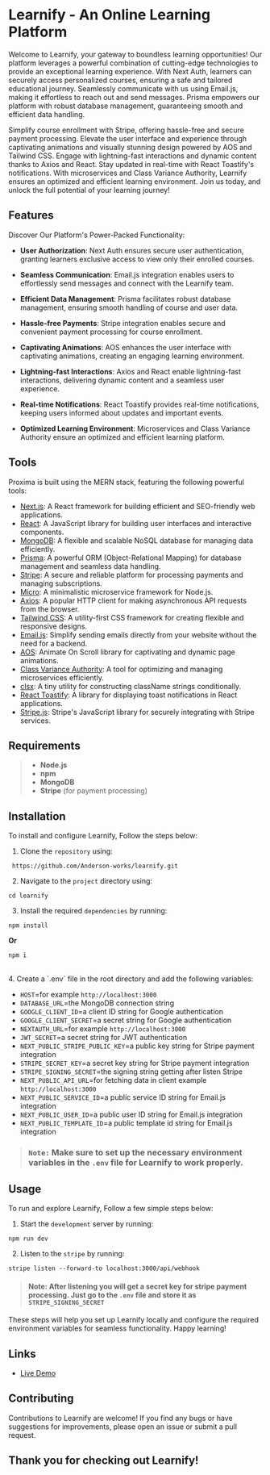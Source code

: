 # Learnify - An Online Learning Platform

Welcome to Learnify, your gateway to boundless learning opportunities! Our platform leverages a powerful combination of cutting-edge technologies to provide an exceptional learning experience. With Next Auth, learners can securely access personalized courses, ensuring a safe and tailored educational journey. Seamlessly communicate with us using Email.js, making it effortless to reach out and send messages. Prisma empowers our platform with robust database management, guaranteeing smooth and efficient data handling.

Simplify course enrollment with Stripe, offering hassle-free and secure payment processing. Elevate the user interface and experience through captivating animations and visually stunning design powered by AOS and Tailwind CSS. Engage with lightning-fast interactions and dynamic content thanks to Axios and React. Stay updated in real-time with React Toastify's notifications. With microservices and Class Variance Authority, Learnify ensures an optimized and efficient learning environment. Join us today, and unlock the full potential of your learning journey!

## Features

Discover Our Platform's Power-Packed Functionality:

- **User Authorization**: Next Auth ensures secure user authentication, granting learners exclusive access to view only their enrolled courses.

- **Seamless Communication**: Email.js integration enables users to effortlessly send messages and connect with the Learnify team.

- **Efficient Data Management**: Prisma facilitates robust database management, ensuring smooth handling of course and user data.

- **Hassle-free Payments**: Stripe integration enables secure and convenient payment processing for course enrollment.

- **Captivating Animations**: AOS enhances the user interface with captivating animations, creating an engaging learning environment.

- **Lightning-fast Interactions**: Axios and React enable lightning-fast interactions, delivering dynamic content and a seamless user experience.

- **Real-time Notifications**: React Toastify provides real-time notifications, keeping users informed about updates and important events.

- **Optimized Learning Environment**: Microservices and Class Variance Authority ensure an optimized and efficient learning platform.

## Tools

Proxima is built using the MERN stack, featuring the following powerful tools:

- [Next.js](https://nextjs.org/): A React framework for building efficient and SEO-friendly web applications.
- [React](https://reactjs.org/): A JavaScript library for building user interfaces and interactive components.
- [MongoDB](https://www.mongodb.com/): A flexible and scalable NoSQL database for managing data efficiently.
- [Prisma](https://www.prisma.io/): A powerful ORM (Object-Relational Mapping) for database management and seamless data handling.
- [Stripe](https://stripe.com/): A secure and reliable platform for processing payments and managing subscriptions.
- [Micro](https://github.com/vercel/micro): A minimalistic microservice framework for Node.js.
- [Axios](https://axios-http.com/): A popular HTTP client for making asynchronous API requests from the browser.
- [Tailwind CSS](https://tailwindcss.com/): A utility-first CSS framework for creating flexible and responsive designs.
- [Email.js](https://www.emailjs.com/): Simplify sending emails directly from your website without the need for a backend.
- [AOS](https://michalsnik.github.io/aos/): Animate On Scroll library for captivating and dynamic page animations.
- [Class Variance Authority](https://cva.style/docs): A tool for optimizing and managing microservices efficiently.
- [clsx](https://github.com/lukeed/clsx): A tiny utility for constructing className strings conditionally.
- [React Toastify](https://fkhadra.github.io/react-toastify/): A library for displaying toast notifications in React applications.
- [Stripe.js](https://stripe.com/docs/js): Stripe's JavaScript library for securely integrating with Stripe services.

## Requirements

> - **Node.js**
> - **npm**
> - **MongoDB**
> - **Stripe** (for payment processing)

## Installation

To install and configure Learnify, Follow the steps below:

1. Clone the `repository` using:

```
 https://github.com/Anderson-works/learnify.git
```

2. Navigate to the `project` directory using:

```
cd learnify
```

3. Install the required `dependencies` by running:

```
npm install
```

**Or**

```
npm i
```

<br>
4. Create a `.env` file in the root directory and add the following variables:

- `HOST`=for example `http://localhost:3000`
- `DATABASE_URL`=the MongoDB connection string
- `GOOGLE_CLIENT_ID`=a client ID string for Google authentication
- `GOOGLE_CLIENT_SECRET`=a secret string for Google authentication
- `NEXTAUTH_URL`=for example `http://localhost:3000`
- `JWT_SECRET`=a secret string for JWT authentication
- `NEXT_PUBLIC_STRIPE_PUBLIC_KEY`=a public key string for Stripe payment integration
- `STRIPE_SECRET_KEY`=a secret key string for Stripe payment integration
- `STRIPE_SIGNING_SECRET`=the signing string getting after listen Stripe
- `NEXT_PUBLIC_API_URL`=for fetching data in client example `http://localhost:3000`
- `NEXT_PUBLIC_SERVICE_ID`=a public service ID string for Email.js integration
- `NEXT_PUBLIC_USER_ID`=a public user ID string for Email.js integration
- `NEXT_PUBLIC_TEMPLATE_ID`=a public template id string for Email.js integration

> ### `Note:` Make sure to set up the necessary environment variables in the `.env` file for Learnify to work properly.

## Usage

To run and explore Learnify, Follow a few simple steps below:

1. Start the `development` server by running:

```
npm run dev
```

2. Listen to the `stripe` by running:

```
stripe listen --forward-to localhost:3000/api/webhook
```

> #### Note: After listening you will get a secret key for stripe payment processing. Just go to the `.env` file and store it as `STRIPE_SIGNING_SECRET`

These steps will help you set up Learnify locally and configure the required environment variables for seamless functionality. Happy learning!

## Links

- [Live Demo](https://learnify-pro.vercel.app)

## Contributing

Contributions to Learnify are welcome! If you find any bugs or have suggestions for improvements, please open an issue or submit a pull request.

## Thank you for checking out Learnify!

